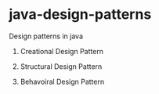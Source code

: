 # java-design-patterns
Design patterns in java

1) Creational Design Pattern

2) Structural Design Pattern

3) Behavoiral Design Pattern
